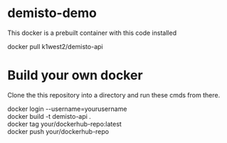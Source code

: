 # demisto-demo 

This docker is a prebuilt container with this code installed

docker pull k1west2/demisto-api

# Build your own docker
Clone the this repository into a directory and run these cmds from there.

docker login --username=yourusername  
docker build -t demisto-api .  
docker tag <build> your/dockerhub-repo:latest   
docker push your/dockerhub-repo   



